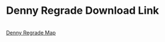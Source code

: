<html>
<h1>Denny Regrade Download Link</h1>
<br>
<a href="Denny Regrade.zip" download>Denny Regrade Map</a>
</html>
